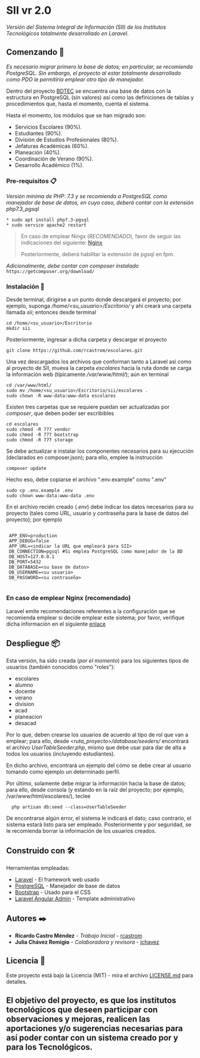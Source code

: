 # SII vr 2.0

*Versión del Sistema Integral de Información (SII) de los Institutos Tecnológicos totalmente
desarrollado en Laravel*.

## Comenzando 🚀

_Es necesario migrar primero la base de datos; en particular, se recomienda PostgreSQL. 
Sin embargo, el proyecto al estar totalmente desarrollado como PDO 
le permitiría emplear otro tipo de manejador._

Dentro del proyecto [BDTEC](https://github.com/rcastrom/bdtec) se encuentra una base
de datos con la estructura en PostgreSQL (sin valores) así como las definiciones de 
tablas y procedimientos que, hasta el momento, cuenta el sistema.

Hasta el momento, los módulos que se han migrado son:
* Servicios Escolares (90%).
* Estudiantes (90%).
* División de Estudios Profesionales (80%).
* Jefaturas Académicas (60%).
* Planeación (40%).
* Coordinación de Verano (90%).
* Desarrollo Académico (1%).

### Pre-requisitos 📋

_Versión mínima de PHP: 7.3 y se recomienda a PostgreSQL como manejador de base de datos, en
cuyo caso, deberá contar con la extensión php7.3_pgsql_

```
* sudo apt install php7.3-pgsql
* sudo service apache2 restart
```
>
> En caso de emplear Ningx (*RECOMENDADO*), favor de seguir las indicaciones del 
> siguiente: [Nginx](https://www.digitalocean.com/community/tutorials/how-to-install-linux-nginx-mysql-php-lemp-stack-on-ubuntu-20-04-es)
>
>Posteriormente, deberá habilitar la extensión de pgsql en fpm.
>

_Adicionalmente, debe contar con composer instalado_
`https://getcomposer.org/download/`

### Instalación 🔧

Desde terminal, dirigirse a un punto donde descargará el proyecto; por ejemplo, suponga 
_/home/<su_usuario>/Escritorio/_ y ahí creará una carpeta llamada _sii_; entonces desde 
terminal

````
cd /home/<su_usuario>/Escritorio
mkdir sii

````

Posteriormente, ingresar a dicha carpeta y descargar el proyecto 

```
git clone https://github.com/rcastrom/escolares.git 
```

Una vez descargados los archivos que conforman tanto a Laravel así como al proyecto de 
SII, mueva la carpeta _escolares_ hacia la ruta donde se carga la información web 
(típicamente _/var/www/html/_); aún en terminal

````
cd /var/www/html/
sudo mv /home/<su_usuario>/Escritorio/sii/escolares .
sudo chown -R www-data:www-data escolares
````

Existen tres carpetas que se requiere puedan ser actualizadas por _composer_, que deben
poder ser escribibles

````
cd escolares
sudo chmod -R 777 vendor
sudo chmod -R 777 bootstrap
sudo chmod -R 777 storage

````
Se debe actualizar e instalar los componentes necesarios para su ejecución 
(declarados en composer.json); para ello, emplee la instrucción

```
composer update
```

Hecho eso, debe copiarse el archivo ".env.example" como ".env"

```
sudo cp .env.example .env
sudo chown www-data:www-data .env
```

En el archivo recién creado (_.env_) debe indicar los datos necesarios para
su proyecto (tales como URL, usuario y contraseña para la base de datos del proyecto);
por ejemplo

````

 APP_ENV=production
 APP_DEBUG=false
 APP_URL=<indicar la URL que empleará para SII>
 DB_CONNECTION=pgsql #Si emplea PostgreSQL como manejador de la BD
 DB_HOST=127.0.0.1
 DB_PORT=5432
 DB_DATABASE=<su base de datos>
 DB_USERNAME=<su usuario>
 DB_PASSWORD=<su contraseña>
 
````

### En caso de emplear Nginx (recomendado)

Laravel emite recomendaciones referentes a la configuración que se recomienda emplear si 
decide emplear este sistema; por favor, verifique dicha información en el siguiente 
[enlace](https://laravel.com/docs/8.x/deployment)

## Despliegue 📦

Esta versión, ha sido creada (_por el momento_) para los siguientes tipos de usuarios 
(también conocidos como "roles"):
* escolares
* alumno
* docente
* verano
* division
* acad
* planeacion
* desacad

Por lo que, deben crearse los usuarios de acuerdo al tipo de rol que van a emplear; para ello, 
desde _<ruta_proyecto>/database/seeders/_ encontrará el archivo *UserTableSeeder.php*, 
mismo que debe usar para dar de alta a todos los usuarios (incluyendo estudiantes). 

En dicho archivo, encontrará un ejemplo del cómo se debe crear al usuario tomando como ejemplo
un determinado perfil. 

Por último, solamente debe migrar la información hacia la base de datos; para
  ello, desde consola (y estando en la raíz del proyecto; por ejemplo, 
  /var/www/html/escolares/), teclee

```
  php artisan db:seed --class=UserTableSeeder
```

  De encontrarse algún error, el sistema le indicará el dato; caso contrario, el sistema
  estará listo para ser empleado. Posteriormente y por seguridad, se le recomienda
  borrar la información de los usuarios creados.

## Construido con 🛠️

Herramientas empleadas:

* [Laravel](https://laravel.com/) - El framework web usado
* [PostgreSQL](https://www.postgresql.org/) - Manejador de base de datos
* [Bootstrap](https://getbootstrap.com/) - Usado para el CSS
* [Laravel Angular Admin](https://github.com/silverbux/laravel-angular-admin) - Template administrativo

## Autores ✒️

* **Ricardo Castro Méndez** - *Trabajo Inicial* - [rcastrom](https://github.com/rcastrom)
* **Julia Chávez Remigio** - *Colaboradora y revisora* - [jchavez](mailto:jchavez@ite.edu.mx)

## Licencia 📄

Este proyecto está bajo la Licencia (MIT) - mira el archivo [LICENSE.md](LICENSE.md) para 
detalles.

El objetivo del proyecto, es que los institutos tecnológicos que deseen participar con 
observaciones y mejoras, realicen las aportaciones y/o sugerencias necesarias para así 
poder contar con un sistema creado por y para los Tecnológicos.
---
